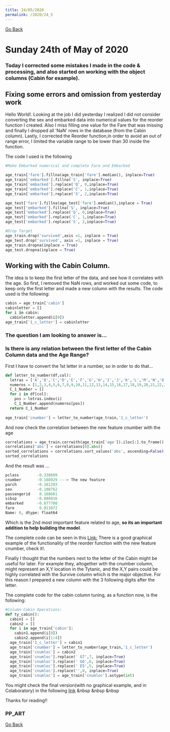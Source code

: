 ```yaml
---
title: 24/05/2020
permalink: /2020/24_5
---
```

[Go Back](https://paulb86uk.github.io/PP_ART.github.io/)

# Sunday 24th of May of 2020

### Today I corrected some mistakes I made in the code & processing, and also started on working with the object columns (Cabin for example).

## Fixing some errors and omission from yesterday work 

Hello World!. Looking at the job I did yesterday I realized I did not consider converting the sex and embarked data into numerical values for the reorder function I created. Also I miss filling one value for the Fare that was missing and finally I dropped all 'NaN' rows in the database (from the Cabin column). Lastly, I corrected the Reorder function,in order to avoid an out of range error, I limited the variable range to be lower than 30 inside the function. 


The code I used is the following

```python
#Make Embarked numerical and complete Fare and Embarked

age_train['fare'].fillna(age_train['fare'].median(), inplace=True)
age_train['embarked'].fillna('S', inplace=True)
age_train['embarked'].replace('Q', 0,inplace=True)
age_train['embarked'].replace('C', 1,inplace=True)
age_train['embarked'].replace('S', 2,inplace=True)

age_test['fare'].fillna(age_test['fare'].median(),inplace = True)
age_test['embarked'].fillna('S', inplace=True)
age_test['embarked'].replace('Q', 0,inplace=True)
age_test['embarked'].replace('C', 1,inplace=True)
age_test['embarked'].replace('S', 2,inplace=True)

#Drop Target
age_train.drop('survived',axis =1, inplace = True)
age_test.drop('survived', axis =1, inplace = True)
age_train.dropna(inplace = True)
age_test.dropna(inplace = True)
```
## Working with the Cabin Column.
The idea is to keep the first letter of the data, and see how it correlates with the age. So first, I removed the NaN rows, and worked out some code, to keep only the first letter and made a new column with the results.
The code used is the following:

```python
cabin = age_train['cabin']
cabinletter = []
for i in cabin:
  cabinletter.append(i[0])
age_train['1_c_letter'] = cabinletter
```
### The question I am looking to answer is...
### Is there is any relation between the first letter of the Cabin Column data and the Age Range?
First I have to convert the 1st letter in a number, so in order to do that...

```python
def letter_to_number(df,col):
  letras = ['A','B','C','D','E','F','G','H','I','J','K','L','M','N','O','P','Q','R','S','T','U','V','W','X','Y','Z']
  numeros = [1,2,3,4,5,6,7,8,9,10,11,12,13,14,15,16,17,18,19,20,21,22,23,24,25,26]
  C_1_Number = []
  for i in df[col]:
    pos = letras.index(i)
    C_1_Number.append(numeros[pos])
  return C_1_Number
  
age_train['cnumber'] = letter_to_number(age_train,'1_c_letter')
```
And now check the correlation between the new feature cnumber with the age
```python
correlations = age_train.corrwith(age_train['age']).iloc[:].to_frame()
correlations['abs'] = correlations[0].abs()
sorted_correlations = correlations.sort_values('abs', ascending=False)[0]
sorted_correlations
```
And the result was ...

```python
pclass        -0.338609
cnumber       -0.168929 ---> The new feature
parch         -0.161293
sex           -0.108762
passengerid    0.108601
sibsp         -0.080816
embarked      -0.077708
fare           0.013872
Name: 0, dtype: float64
```
Which is the 2nd most important feature related to age, **so its an important addition to help building the model**.

The complete code can be seen in this [Link:](https://github.com/PaulB86UK/EDA_PP/blob/master/EDA_Reorder_24_5_20.ipynb)
There is a good graphical example of the functionality of the reorder function with the new feature cnumber, check it!.

Finally I thought that the numbers next to the letter of the Cabin might be useful for later. For example they, altogether with the cnumber column, might represent an X,Y location in the Tytanic, and the X,Y pairs could be highly correlated with the Survive column which is the major objective. For this reason I prepared a new column with the 3 following digits after the letter.

The complete code for the cabin column tuning, as a function now, is the following:
```python
#Column Cabin Operations:
def ty_cabin():
  cabin1 = []
  cabin2 = []
  for i in age_train['cabin']:
    cabin1.append(i[0])
    cabin2.append(i[1:4])
  age_train['1_c_letter'] = cabin1
  age_train['cnumber'] = letter_to_number(age_train,'1_c_letter')
  age_train['cnumloc'] = cabin2
  age_train['cnumloc'].replace(' G7',7, inplace=True)
  age_train['cnumloc'].replace(' G6',6, inplace=True)
  age_train['cnumloc'].replace(' E5',5, inplace=True)
  age_train['cnumloc'].replace('',0, inplace=True)
  age_train['cnumloc'] = age_train['cnumloc'].astype(int)
```
You might check the final version(with no graphical example, and in Colaboratory) in the following [link](https://colab.research.google.com/drive/1ac8hLFzFF8tFo63QuJNumGY4V6t1d-Qj?usp=sharing)
&nbsp
&nbsp
&nbsp



Thanks for reading!!

### PP_ART

[Go Back](https://paulb86uk.github.io/PP_ART.github.io/)
